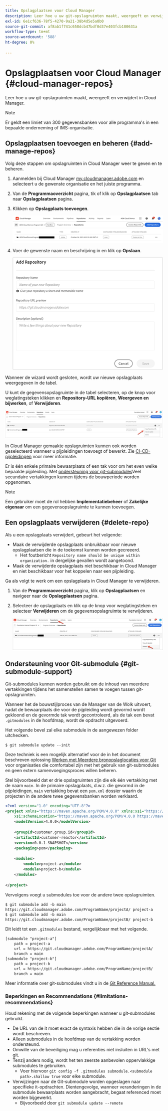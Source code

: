 ```yaml
---
title: Opslagplaatsen voor Cloud Manager
description: Leer hoe u uw git-opslagruimten maakt, weergeeft en verwijdert in Cloud Manager.
exl-id: 6e1cf636-78f5-4270-9a21-38b4d5e5a0b0
source-git-commit: af8ab1f741c658dcb47bdf0d37e403fcb180631a
workflow-type: tm+mt
source-wordcount: '588'
ht-degree: 0%

---
```



# Opslagplaatsen voor Cloud Manager {#cloud-manager-repos}

Leer hoe u uw git-opslagruimten maakt, weergeeft en verwijdert in Cloud Manager.

>[!NOTE]
>
>Er geldt een limiet van 300 gegevensbanken voor alle programma&#39;s in een bepaalde onderneming of IMS-organisatie.

## Opslagplaatsen toevoegen en beheren {#add-manage-repos}

Volg deze stappen om opslagruimten in Cloud Manager weer te geven en te beheren.

1. Aanmelden bij Cloud Manager [my.cloudmanager.adobe.com](https://my.cloudmanager.adobe.com/) en selecteert u de gewenste organisatie en het juiste programma.

1. Van de **Programmaoverzicht** pagina, tik of klik op **Opslagplaatsen** tab naar **Opslagplaatsen** pagina.

1. Klikken op **Opslagplaats toevoegen**.

   ![Opslagplaats toevoegen, knop](/help/implementing/cloud-manager/assets/repos/create-repo2.png)

1. Voer de gewenste naam en beschrijving in en klik op **Opslaan**.

   ![Dialoogvenster Opslagplaats toevoegen](/help/implementing/cloud-manager/assets/repos/repo-1.png)

Wanneer de wizard wordt gesloten, wordt uw nieuwe opslagplaats weergegeven in de tabel.

U kunt de gegevensopslagruimte in de tabel selecteren, op de knop voor weglatingsteken klikken en **Repository-URL kopiëren**, **Weergeven en bijwerken**, of **Verwijderen**.

![Opties voor opslagplaats](/help/implementing/cloud-manager/assets/repos/create-repo3.png)

In Cloud Manager gemaakte opslagruimten kunnen ook worden geselecteerd wanneer u pijpleidingen toevoegt of bewerkt. Zie [CI-CD-pijpleidingen](/help/implementing/cloud-manager/configuring-pipelines/introduction-ci-cd-pipelines.md) voor meer informatie.

Er is één enkele primaire bewaarplaats of een tak voor om het even welke bepaalde pijpleiding. Met [ondersteuning voor git-submodules](#git-submodule-support)Veel secundaire vertakkingen kunnen tijdens de bouwperiode worden opgenomen.

>[!NOTE]
>
>Een gebruiker moet de rol hebben **Implementatiebeheer** of **Zakelijke eigenaar** om een gegevensopslagruimte te kunnen toevoegen.

## Een opslagplaats verwijderen {#delete-repo}

Als u een opslagplaats verwijdert, gebeurt het volgende:

* Maak de verwijderde opslagplaats onbruikbaar voor nieuwe opslagplaatsen die in de toekomst kunnen worden gecreeerd.
   * Het foutbericht `Repository name should be unique within organization.` in dergelijke gevallen wordt aangetoond.
* Maak de verwijderde opslagplaats niet beschikbaar in Cloud Manager en niet beschikbaar voor het koppelen naar een pijpleiding.

Ga als volgt te werk om een opslagplaats in Cloud Manager te verwijderen.

1. Van de **Programmaoverzicht** pagina, klik op **Opslagplaatsen** en navigeer naar de **Opslagplaatsen** pagina.

1. Selecteer de opslagplaats en klik op de knop voor weglatingsteken en selecteer **Verwijderen** om de gegevensopslagruimte te verwijderen.

   ![Opslagplaats verwijderen](/help/implementing/cloud-manager/assets/repos/delete-repo.png)

## Ondersteuning voor Git-submodule {#git-submodule-support}

Git-submodules kunnen worden gebruikt om de inhoud van meerdere vertakkingen tijdens het samenstellen samen te voegen tussen git-opslagruimten.

Wanneer het de bouwstijlproces van de Manager van de Wolk uitvoert, nadat de bewaarplaats die voor de pijpleiding wordt gevormd wordt gekloond en de gevormde tak wordt gecontroleerd, als de tak een bevat `.gitmodules` in de hoofdmap, wordt de opdracht uitgevoerd.

Het volgende bevel zal elke submodule in de aangewezen folder uitchecken.

```
$ git submodule update --init
```

Deze techniek is een mogelijk alternatief voor de in het document beschreven oplossing [Werken met Meerdere bronopslaglocaties voor Git](/help/implementing/cloud-manager/managing-code/working-with-multiple-source-git-repositories.md) voor organisaties die comfortabel zijn met het gebruik van git-submodules en geen extern samenvoegingsproces willen beheren.

Stel bijvoorbeeld dat er drie opslagruimten zijn die elk één vertakking met de naam `main`. In de primaire opslagplaats, d.w.z. die gevormd in de pijpleidingen, `main` vertakking bevat een `pom.xml` dossier waarin de projecten in de andere twee gegevensbanken worden verklaard.

```xml
<?xml version="1.0" encoding="UTF-8"?>
<project xmlns="https://maven.apache.org/POM/4.0.0" xmlns:xsi="https://www.w3.org/2001/XMLSchema-instance"
    xsi:schemaLocation="https://maven.apache.org/POM/4.0.0 https://maven.apache.org/maven-v4_0_0.xsd">
    <modelVersion>4.0.0</modelVersion>
   
    <groupId>customer.group.id</groupId>
    <artifactId>customer-reactor</artifactId>
    <version>0.0.1-SNAPSHOT</version>
    <packaging>pom</packaging>
   
    <modules>
        <module>project-a</module>
        <module>project-b</module>
    </modules>
   
</project>
```

Vervolgens voegt u submodules toe voor de andere twee opslagruimten.

```shell
$ git submodule add -b main https://git.cloudmanager.adobe.com/ProgramName/projectA/ project-a
$ git submodule add -b main https://git.cloudmanager.adobe.com/ProgramName/projectB/ project-b
```

Dit leidt tot een `.gitmodules` bestand, vergelijkbaar met het volgende.

```text
[submodule "project-a"]
    path = project-a
    url = https://git.cloudmanager.adobe.com/ProgramName/projectA/
    branch = main
[submodule "project-b"]
    path = project-b
    url = https://git.cloudmanager.adobe.com/ProgramName/projectB/
    branch = main
```

Meer informatie over git-submodules vindt u in de [Git Reference Manual.](https://git-scm.com/book/en/v2/Git-Tools-Submodules)

### Beperkingen en Recommendations {#limitations-recommendations}

Houd rekening met de volgende beperkingen wanneer u git-submodules gebruikt.

* De URL van de it moet exact de syntaxis hebben die in de vorige sectie wordt beschreven.
* Alleen submodules in de hoofdmap van de vertakking worden ondersteund.
* Omwille van de beveiliging mag u referenties niet insluiten in URL&#39;s met git.
* Tenzij anders nodig, wordt het ten zeerste aanbevolen oppervlakkige submodules te gebruiken.
   * Voer hiervoor `git config -f .gitmodules submodule.<submodule path>.shallow true` voor elke submodule.
* Verwijzingen naar de Git-submodule worden opgeslagen naar specifieke it-opdrachten. Dientengevolge, wanneer veranderingen in de submodule bewaarplaats worden aangebracht, begaat referenced moet worden bijgewerkt.
   * Bijvoorbeeld door `git submodule update --remote`
